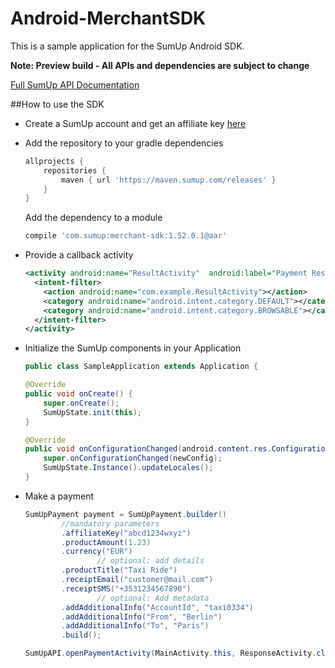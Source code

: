 # Android-MerchantSDK

This is a sample application for the SumUp Android SDK.

**Note: Preview build - All APIs and dependencies are subject to change**

[Full SumUp API Documentation](https://sumup.com/integration)

##How to use the SDK

+ Create a SumUp account and get an affiliate key [here](https://me.sumup.com/integration-tools)

+ Add the repository to your gradle dependencies 
	```groovy
	allprojects {
	    repositories {
	        maven { url 'https://maven.sumup.com/releases' }
	    }
	}
	```

	Add the dependency to a module
	```groovy
	compile 'com.sumup:merchant-sdk:1.52.0.1@aar'
	```

+ Provide a callback activity
	```xml
	<activity android:name="ResultActivity"  android:label="Payment Result">
	  <intent-filter>
	    <action android:name="com.example.ResultActivity"></action>
	    <category android:name="android.intent.category.DEFAULT"></category>
	    <category android:name="android.intent.category.BROWSABLE"></category>
	  </intent-filter>
	</activity>
	```
	
+ Initialize the SumUp components in your Application
	```java
	public class SampleApplication extends Application {
	
	@Override
	public void onCreate() {
		super.onCreate();
		SumUpState.init(this);
	}

	@Override
	public void onConfigurationChanged(android.content.res.Configuration newConfig) {
		super.onConfigurationChanged(newConfig);
		SumUpState.Instance().updateLocales();
	}
	```
 



+ Make a payment
	```java
    SumUpPayment payment = SumUpPayment.builder()
            //mandatory parameters
            .affiliateKey("abcd1234wxyz")
            .productAmount(1.23)
            .currency("EUR")
                    // optional: add details
            .productTitle("Taxi Ride")
            .receiptEmail("customer@mail.com")
            .receiptSMS("+3531234567890")
                    // optional: Add metadata
            .addAdditionalInfo("AccountId", "taxi0334")
            .addAdditionalInfo("From", "Berlin")
            .addAdditionalInfo("To", "Paris")
            .build();

    SumUpAPI.openPaymentActivity(MainActivity.this, ResponseActivity.class, payment);
	```




